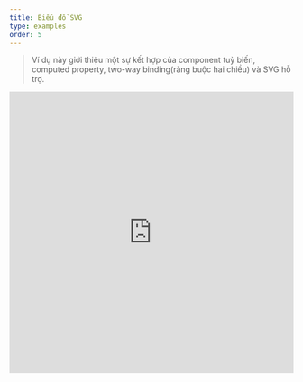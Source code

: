 ```yaml
---
title: Biểu đồ SVG
type: examples
order: 5
---
```


> Ví dụ này giới thiệu một sự kết hợp của component tuỳ biến, computed property, two-way binding(ràng buộc hai chiều) và SVG hỗ trợ.

<iframe width="100%" height="500" src="https://jsfiddle.net/yyx990803/mhrckqgq/embedded/result,html,js,css" allowfullscreen="allowfullscreen" frameborder="0"></iframe>
